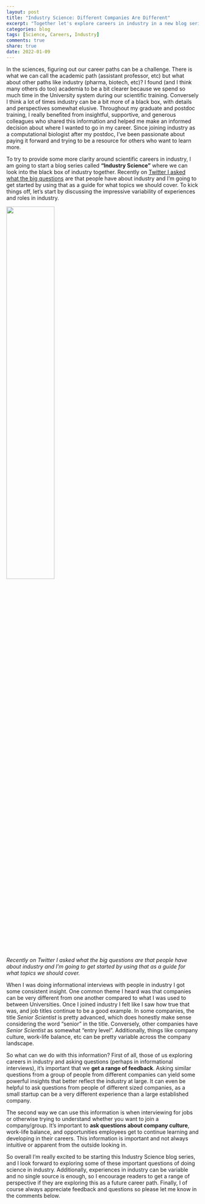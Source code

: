 ```yaml
---
layout: post
title: "Industry Science: Different Companies Are Different"
excerpt: "Together let's explore careers in industry in a new blog series."
categories: blog
tags: [Science, Careers, Industry]
comments: true
share: true
date: 2022-01-09
---
```


In the sciences, figuring out our career paths can be a challenge. There is what we can call the academic path (assistant professor, etc) but what about other paths like industry (pharma, biotech, etc)? I found (and I think many others do too) academia to be a bit clearer because we spend so much time in the University system during our scientific training. Conversely I think a lot of times industry can be a bit more of a black box, with details and perspectives somewhat elusive. Throughout my graduate and postdoc training, I really benefited from insightful, supportive, and generous colleagues who shared this information and helped me make an informed decision about where I wanted to go in my career. Since joining industry as a computational biologist after my postdoc, I’ve been passionate about paying it forward and trying to be a resource for others who want to learn more.

To try to provide some more clarity around scientific careers in industry, I am going to start a blog series called **“Industry Science”** where we can look into the black box of industry together. Recently on [Twitter I asked what the big questions](https://twitter.com/iprophage/status/1477711597514727430) are that people have about industry and I’m going to get started by using that as a guide for what topics we should cover. To kick things off, let’s start by discussing the impressive variability of experiences and roles in industry.

<img src="../../../images/20220109-tweet.png"  align="center" width="50%">

*Recently on Twitter I asked what the big questions are that people have about industry and I’m going to get started by using that as a guide for what topics we should cover.*

When I was doing informational interviews with people in industry I got some consistent insight. One common theme I heard was that companies can be very different from one another compared to what I was used to between Universities. Once I joined industry I felt like I saw how true that was, and job titles continue to be a good example. In some companies, the title *Senior Scientist* is pretty advanced, which does honestly make sense considering the word “senior” in the title. Conversely, other companies have *Senior Scientist* as somewhat “entry level”. Additionally, things like company culture, work-life balance, etc can be pretty variable across the company landscape.

So what can we do with this information? First of all, those of us exploring careers in industry and asking questions (perhaps in informational interviews), it’s important that we **get a range of feedback**. Asking similar questions from a group of people from different companies can yield some powerful insights that better reflect the industry at large. It can even be helpful to ask questions from people of different sized companies, as a small startup can be a very different experience than a large established company.

The second way we can use this information is when interviewing for jobs or otherwise trying to understand whether you want to join a company/group. It’s important to **ask questions about company culture**, work-life balance, and opportunities employees get to continue learning and developing in their careers. This information is important and not always intuitive or apparent from the outside looking in.

So overall I’m really excited to be starting this Industry Science blog series, and I look forward to exploring some of these important questions of doing science in industry. Additionally, experiences in industry can be variable and no single source is enough, so I encourage readers to get a range of perspective if they are exploring this as a future career path. Finally, I of course always appreciate feedback and questions so please let me know in the comments below.

